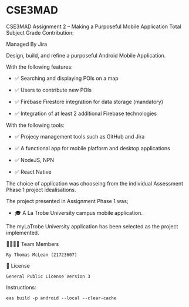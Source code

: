 # CSE3MAD
CSE3MAD Assignment 2 – Making a Purposeful Mobile Application Total Subject Grade Contribution:

Managed By Jira

Design, build, and refine a purposeful Android Mobile Application.

With the following features:

  - ✅ Searching and displaying POIs on a map

  - ✅ Users to contribute new POIs

  - ✅ Firebase Firestore integration for data storage (mandatory)

  - ✅ Integration of at least 2 additional Firebase technologies

With the following tools:

  - ✅ Projecy management tools such as GitHub and Jira

  - ✅ A functional app for mobile platform and desktop applications

  - ✅ NodeJS, NPN

  - ✅ React Native

The choice of application was chooseing from the individual Assessment Phase 1 project idealisations.

The project presented in Assignment Phase 1 was;

  - 🎓 A La Trobe University campus mobile application.

The myLaTrobe University application has been selected as the project implemented.

👨‍👩‍👧‍👦 Team Members

    Ry Thomas McLean (21723607)



📄 License

    General Public License Version 3

Instructions:
    
	eas build -p android --local --clear-cache